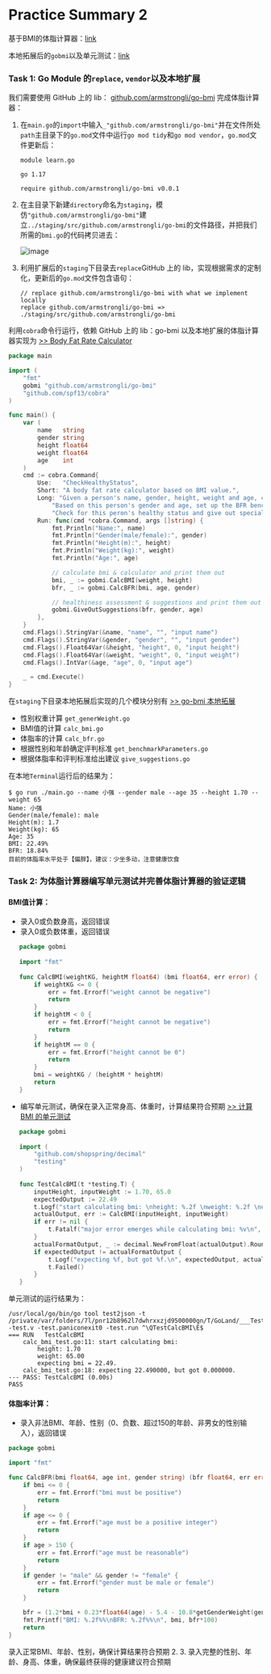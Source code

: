 # Practice Summary 2

基于BMI的体脂计算器：[link](https://github.com/AdaSheng07/ready.to.go/blob/d9c99a3641c09e9da495a5ddf2045875fba4d83b/000.homework/0003.bfrCalculator/main.go)

本地拓展后的`gobmi`以及单元测试：[link](https://github.com/AdaSheng07/ready.to.go/blob/d9c99a3641c09e9da495a5ddf2045875fba4d83b/staging/src/github.com/armstrongli/go-bmi)

### Task 1: Go Module 的`replace`, `vendor`以及本地扩展

我们需要使用 GitHub 上的 lib： [github.com/armstrongli/go-bmi](github.com/armstrongli/go-bmi) 完成体脂计算器：
1. 在`main.go`的`import`中输入`_"github.com/armstrongli/go-bmi"`并在文件所处`path`主目录下的`go.mod`文件中运行`go mod tidy`和`go mod vendor`，`go.mod`文件更新后：
   ```
   module learn.go
   
   go 1.17
   
   require github.com/armstrongli/go-bmi v0.0.1
   ```
2. 在主目录下新建`directory`命名为`staging`，模仿`"github.com/armstrongli/go-bmi"`建立`../staging/src/github.com/armstrongli/go-bmi`的文件路径，并把我们所需的`bmi.go`的代码拷贝进去：

   ![image](https://github.com/AdaSheng07/ready.to.go/blob/a6e9c0f3f82528562156da10d577a6ce61ca6a9d/pics/homework2_1.png)

3. 利用扩展后的`staging`下目录去`replace`GitHub 上的 lib，实现根据需求的定制化，更新后的`go.mod`文件包含语句：
   ```
   // replace github.com/armstrongli/go-bmi with what we implement locally
   replace github.com/armstrongli/go-bmi => ./staging/src/github.com/armstrongli/go-bmi
   ```

利用`cobra`命令行运行，依赖 GitHub 上的 lib：go-bmi 以及本地扩展的体脂计算器实现为 [>> Body Fat Rate Calculator](https://github.com/AdaSheng07/ready.to.go/blob/4527e13a71d6441c0f1ac930187d926236ed856f/000.homework/0003.bfrCalculator/main.go) 
```go
package main

import (
	"fmt"
	gobmi "github.com/armstrongli/go-bmi"
	"github.com/spf13/cobra"
)

func main() {
	var (
		name   string
		gender string
		height float64
		weight float64
		age    int
	)
	cmd := cobra.Command{
		Use:   "CheckHealthyStatus",
		Short: "A body fat rate calculator based on BMI value.",
		Long: "Given a person's name, gender, height, weight and age, calculate this person's BMI and BFR. \n" +
			"Based on this person's gender and age, set up the BFR benchmark for this person. \n" +
			"Check for this peron's healthy status and give out specialized suggestions.",
		Run: func(cmd *cobra.Command, args []string) {
			fmt.Println("Name:", name)
			fmt.Println("Gender(male/female):", gender)
			fmt.Println("Height(m):", height)
			fmt.Println("Weight(kg):", weight)
			fmt.Println("Age:", age)

			// calculate bmi & calculator and print them out
			bmi, _ := gobmi.CalcBMI(weight, height)
			bfr, _ := gobmi.CalcBFR(bmi, age, gender)

			// healthiness assessment & suggestions and print them out
			gobmi.GiveOutSuggestions(bfr, gender, age)
		},
	}
	cmd.Flags().StringVar(&name, "name", "", "input name")
	cmd.Flags().StringVar(&gender, "gender", "", "input gender")
	cmd.Flags().Float64Var(&height, "height", 0, "input height")
	cmd.Flags().Float64Var(&weight, "weight", 0, "input weight")
	cmd.Flags().IntVar(&age, "age", 0, "input age")

	_ = cmd.Execute()
}
```
在`staging`下目录本地拓展后实现的几个模块分别有 [>> go-bmi 本地拓展](https://github.com/AdaSheng07/ready.to.go/blob/d9c99a3641c09e9da495a5ddf2045875fba4d83b/staging/src/github.com/armstrongli/go-bmi)
- 性别权重计算 `get_generWeight.go`
- BMI值的计算 `calc_bmi.go`
- 体脂率的计算 `calc_bfr.go`
- 根据性别和年龄确定评判标准 `get_benchmarkParameters.go`
- 根据体脂率和评判标准给出建议 `give_suggestions.go`

在本地`Terminal`运行后的结果为：
```
$ go run ./main.go --name 小强 --gender male --age 35 --height 1.70 --weight 65
Name: 小强
Gender(male/female): male
Height(m): 1.7
Weight(kg): 65
Age: 35
BMI: 22.49%
BFR: 18.84%
目前的体脂率水平处于【偏胖】，建议：少坐多动，注意健康饮食
```

### Task 2: 为体脂计算器编写单元测试并完善体脂计算器的验证逻辑

#### BMI值计算：

- 录入0或负数身高，返回错误
- 录入0或负数体重，返回错误
```go
   package gobmi
   
   import "fmt"
   
   func CalcBMI(weightKG, heightM float64) (bmi float64, err error) {
       if weightKG <= 0 {
           err = fmt.Errorf("weight cannot be negative")
           return
       }
       if heightM < 0 {
           err = fmt.Errorf("height cannot be negative")
           return
       }
       if heightM == 0 {
           err = fmt.Errorf("height cannot be 0")
           return
       }
       bmi = weightKG / (heightM * heightM)
       return
   }
```
- 编写单元测试，确保在录入正常身高、体重时，计算结果符合预期 [>> 计算 BMI 的单元测试](https://github.com/AdaSheng07/ready.to.go/blob/d9c99a3641c09e9da495a5ddf2045875fba4d83b/staging/src/github.com/armstrongli/go-bmi/calc_bmi_test.go)
```go
   package gobmi
   
   import (
       "github.com/shopspring/decimal"
       "testing"
   )
   
   func TestCalcBMI(t *testing.T) {
       inputHeight, inputWeight := 1.70, 65.0
       expectedOutput := 22.49
       t.Logf("start calculating bmi: \nheight: %.2f \nweight: %.2f \nexpecting bmi = %.2f.\n", inputHeight, inputWeight, expectedOutput)
       actualOutput, err := CalcBMI(inputHeight, inputWeight)
       if err != nil {
           t.Fatalf("major error emerges while calculating bmi: %v\n", err)
       }
       actualFormatOutput, _ := decimal.NewFromFloat(actualOutput).RoundFloor(2).Float64()
       if expectedOutput != actualFormatOutput {
           t.Logf("expecting %f, but got %f.\n", expectedOutput, actualFormatOutput)
           t.Failed()
       }
   }

```
单元测试的运行结果为：
```
/usr/local/go/bin/go tool test2json -t /private/var/folders/7l/pnr12b8962l7dwhrxxzjd9500000gn/T/GoLand/___TestCalcBMI_in_github_com_armstrongli_go_bmi.test -test.v -test.paniconexit0 -test.run ^\QTestCalcBMI\E$
=== RUN   TestCalcBMI
    calc_bmi_test.go:11: start calculating bmi: 
        height: 1.70 
        weight: 65.00 
        expecting bmi = 22.49.
    calc_bmi_test.go:18: expecting 22.490000, but got 0.000000.
--- PASS: TestCalcBMI (0.00s)
PASS
```

#### 体脂率计算：

- 录入非法BMI、年龄、性别（0、负数、超过150的年龄、非男女的性别输入），返回错误

```go
package gobmi

import "fmt"

func CalcBFR(bmi float64, age int, gender string) (bfr float64, err error) {
	if bmi <= 0 {
		err = fmt.Errorf("bmi must be positive")
		return
	}
	if age <= 0 {
		err = fmt.Errorf("age must be a positive integer")
		return
	}
	if age > 150 {
		err = fmt.Errorf("age must be reasonable")
		return
	}
	if gender != "male" && gender != "female" {
		err = fmt.Errorf("gender must be male or female")
		return
	}

	bfr = (1.2*bmi + 0.23*float64(age) - 5.4 - 10.8*getGenderWeight(gender)) / 100
	fmt.Printf("BMI: %.2f%%\nBFR: %.2f%%\n", bmi, bfr*100)
	return
}

```

录入正常BMI、年龄、性别，确保计算结果符合预期
2. 
3. 录入完整的性别、年龄、身高、体重，确保最终获得的健康建议符合预期